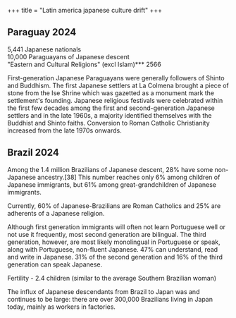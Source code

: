 +++
title = "Latin america japanese culture drift"
+++

## Paraguay 2024
5,441 Japanese nationals  
10,000 Paraguayans of Japanese descent  
"Eastern and Cultural Religions" (excl Islam)*** 2566

First-generation Japanese Paraguayans were generally followers of Shinto and Buddhism. The first Japanese settlers at La Colmena brought a piece of stone from the Ise Shrine which was gazetted as a monument mark the settlement's founding. Japanese religious festivals were celebrated within the first few decades among the first and second-generation Japanese settlers and in the late 1960s, a majority identified themselves with the Buddhist and Shinto faiths. Conversion to Roman Catholic Christianity increased from the late 1970s onwards.

## Brazil 2024
Among the 1.4 million Brazilians of Japanese descent, 28% have some non-Japanese ancestry.[38] This number reaches only 6% among children of Japanese immigrants, but 61% among great-grandchildren of Japanese immigrants.

Currently, 60% of Japanese-Brazilians are Roman Catholics and 25% are adherents of a Japanese religion.

Although first generation immigrants will often not learn Portuguese well or not use it frequently, most second generation are bilingual. The third generation, however, are most likely monolingual in Portuguese or speak, along with Portuguese, non-fluent Japanese. 47% can understand, read and write in Japanese. 31% of the second generation and 16% of the third generation can speak Japanese.

Fertility - 2.4 children (similar to the average Southern Brazilian woman)

The influx of Japanese descendants from Brazil to Japan was and continues to be large: there are over 300,000 Brazilians living in Japan today, mainly as workers in factories.